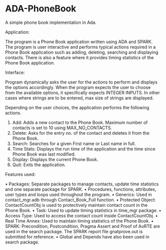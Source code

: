 # ADA-PhoneBook
A simple phone book implementation in Ada.

Application:

The program is a Phone Book application written using ADA and SPARK. The program is user interactive and performs typical actions required in a Phone Book application such as adding, deleting, searching and displaying contacts. There is also a feature where it provides timing statistics of the Phone Book application.


Interface:

Program dynamically asks the user for the actions to perform and displays the options accordingly. When the program expects the user to choose from the available options, it specifically expects INTEGER INPUTS. In other cases where strings are to be entered, max size of strings are displayed.

Depending on the user choices, the application performs the following actions.
1) Add: Adds a new contact to the Phone Book. Maximum number of contacts is set to 10 using MAX_NO_CONTACTS.
2) Delete: Asks for the entry no. of the contact and deletes it from the Phone Book.
3) Search: Searches for a given First name or Last name in full.
4) Time Stats: Displays the run time of the application and the time since Phone Book was last modified.
5) Display: Displays the current Phone Book.
6) Quit: Exits the application.


Features used:

• Packages: Separate packages to manage contacts, update time statistics and one separate package for SPARK.
• Procedures, functions, attributes, user types and loops used throughout the program.
• Generics: Used in contact_mgr.adb through Contact_Book_Full function.
• Protected Object: ContactCountObj is used to protectively maintain contact count in the Phone Book.
• Task: Used to update timing statistics in time_mgr package.
• Access Type: Used to access the contact count inside ContactCountObj.
• Real Time Annex: Used to maintain timing statistics of the Phone Book.
• SPARK: Precondition, Postcondition, Pragma Assert and Proof of AoRTE are used in the search package. The SPARK report file gnatprove.out is submitted for reference.
• Global and Depends have also been used in search package.
